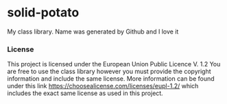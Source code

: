 # solid-potato
My class library. Name was generated by Github and I love it
### License
This project is licensed under the European Union Public Licence V. 1.2
You are free to use the class library however you must provide the copyright information and include the same license. More information can be found under this link https://choosealicense.com/licenses/eupl-1.2/ which includes the exact same license as used in this project.
